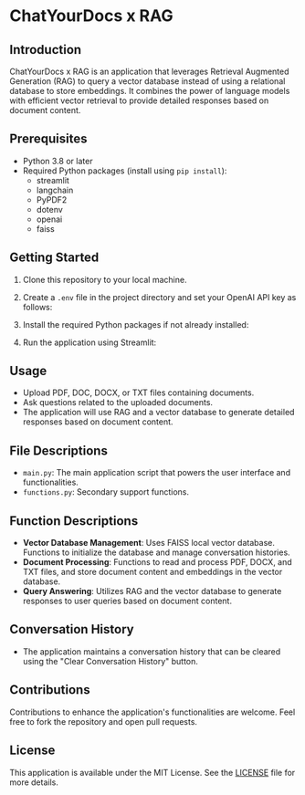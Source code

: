 # ChatYourDocs x RAG

## Introduction
ChatYourDocs x RAG is an application that leverages Retrieval Augmented Generation (RAG) to query a vector database instead of using a relational database to store embeddings. It combines the power of language models with efficient vector retrieval to provide detailed responses based on document content.

## Prerequisites
- Python 3.8 or later
- Required Python packages (install using `pip install`):
  - streamlit
  - langchain
  - PyPDF2
  - dotenv
  - openai
  - faiss

## Getting Started
1. Clone this repository to your local machine.

2. Create a `.env` file in the project directory and set your OpenAI API key as follows:

3. Install the required Python packages if not already installed:

4. Run the application using Streamlit:

## Usage
- Upload PDF, DOC, DOCX, or TXT files containing documents.
- Ask questions related to the uploaded documents.
- The application will use RAG and a vector database to generate detailed responses based on document content.

## File Descriptions
- `main.py`: The main application script that powers the user interface and functionalities.
- `functions.py`: Secondary support functions. 

## Function Descriptions
- **Vector Database Management**: Uses FAISS local vector database. Functions to initialize the database and manage conversation histories.
- **Document Processing**: Functions to read and process PDF, DOCX, and TXT files, and store document content and embeddings in the vector database.
- **Query Answering**: Utilizes RAG and the vector database to generate responses to user queries based on document content.

## Conversation History
- The application maintains a conversation history that can be cleared using the "Clear Conversation History" button.

## Contributions
Contributions to enhance the application's functionalities are welcome. Feel free to fork the repository and open pull requests.

## License
This application is available under the MIT License. See the [LICENSE](LICENSE) file for more details.

